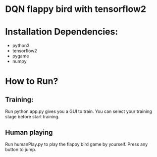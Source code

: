# DQN flappy bird with tensorflow2

# Installation Dependencies:
- python3
- tensorflow2
- pygame
- numpy

# How to Run?
## Training:  
Run python app.py gives you a GUI to train. You can select your training stage before start training.

## Human playing
Run humanPlay.py to play the flappy bird game by yourself. Press any button to jump.
